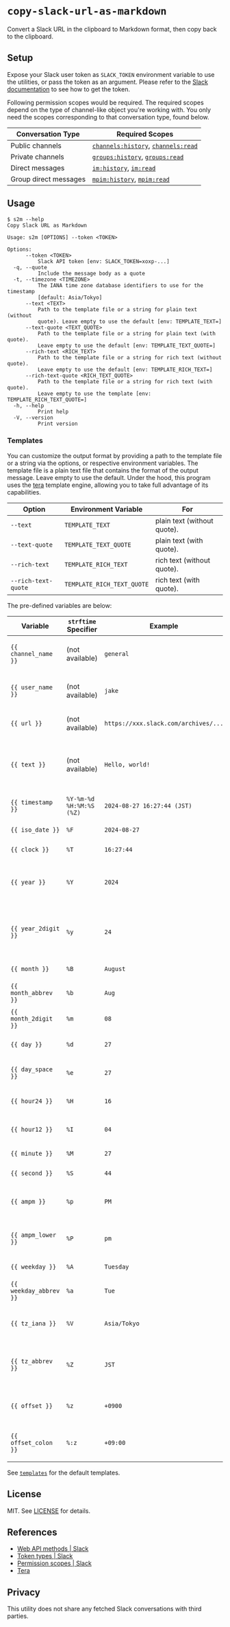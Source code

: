 # `copy-slack-url-as-markdown`

Convert a Slack URL in the clipboard to Markdown format, then copy back to the clipboard.

## Setup

Expose your Slack user token as `SLACK_TOKEN` environment variable to use the utilities, or pass the token as an argument. Please refer to the [Slack documentation](https://api.slack.com/concepts/token-types) to see how to get the token.

Following permission scopes would be required. The required scopes depend on the type of channel-like object you're working with. You only need the scopes corresponding to that conversation type, found below.

| Conversation Type     | Required Scopes                                                                                                                     |
|-----------------------|-------------------------------------------------------------------------------------------------------------------------------------|
| Public channels       | [`channels:history`](https://api.slack.com/scopes/channels:history),  [`channels:read`](https://api.slack.com/scopes/channels:read) |
| Private channels      | [`groups:history`](https://api.slack.com/scopes/groups:history),  [`groups:read`](https://api.slack.com/scopes/groups:read)         |
| Direct messages       | [`im:history`](https://api.slack.com/scopes/im:history),  [`im:read`](https://api.slack.com/scopes/im:read)                         |
| Group direct messages | [`mpim:history`](https://api.slack.com/scopes/mpim:history),  [`mpim:read`](https://api.slack.com/scopes/mpim:read)                 |

## Usage

```console
$ s2m --help
Copy Slack URL as Markdown

Usage: s2m [OPTIONS] --token <TOKEN>

Options:
      --token <TOKEN>
          Slack API token [env: SLACK_TOKEN=xoxp-...]
  -q, --quote
          Include the message body as a quote
  -t, --timezone <TIMEZONE>
          The IANA time zone database identifiers to use for the timestamp
          [default: Asia/Tokyo]
      --text <TEXT>
          Path to the template file or a string for plain text (without
          quote). Leave empty to use the default [env: TEMPLATE_TEXT=]
      --text-quote <TEXT_QUOTE>
          Path to the template file or a string for plain text (with quote).
          Leave empty to use the default [env: TEMPLATE_TEXT_QUOTE=]
      --rich-text <RICH_TEXT>
          Path to the template file or a string for rich text (without quote).
          Leave empty to use the default [env: TEMPLATE_RICH_TEXT=]
      --rich-text-quote <RICH_TEXT_QUOTE>
          Path to the template file or a string for rich text (with quote).
          Leave empty to use the template [env: TEMPLATE_RICH_TEXT_QUOTE=]
  -h, --help
          Print help
  -V, --version
          Print version
```

### Templates

You can customize the output format by providing a path to the template file or a string via the options, or respective environment variables. The template file is a plain text file that contains the format of the output message. Leave empty to use the default. Under the hood, this program uses the [tera](https://tera.netlify.app/) template engine, allowing you to take full advantage of its capabilities.

| Option              | Environment Variable       | For                         |
|---------------------|----------------------------|-----------------------------|
| `--text`            | `TEMPLATE_TEXT`            | plain text (without quote). |
| `--text-quote`      | `TEMPLATE_TEXT_QUOTE`      | plain text (with quote).    |
| `--rich-text`       | `TEMPLATE_RICH_TEXT`       | rich text (without quote).  |
| `--rich-text-quote` | `TEMPLATE_RICH_TEXT_QUOTE` | rich text (with quote).     |

The pre-defined variables are below:

| Variable               | `strftime` Specifier     | Example                              | Description                                                                      |
|------------------------|--------------------------|--------------------------------------|----------------------------------------------------------------------------------|
| `{{ channel_name }}`   | (not available)          | `general`                            | The name of the channel the message belongs to.                                  |
| `{{ user_name }}`      | (not available)          | `jake`                               | The name of the user who posted the message.                                     |
| `{{ url }}`            | (not available)          | `https://xxx.slack.com/archives/...` | The Slack URL of the message.                                                    |
| `{{ text }}`           | (not available)          | `Hello, world!`                      | The text of the message, which is the vector of the texts split by the new line. |
| `{{ timestamp }}`      | `%Y-%m-%d %H:%M:%S (%Z)` | `2024-08-27 16:27:44 (JST)`          | The timestamp of the message.                                                    |
| `{{ iso_date }}`       | `%F`                     | `2024-08-27`                         | Equivalent to `%Y-%m-%d`.                                                        |
| `{{ clock }}`          | `%T`                     | `16:27:44`                           | Equivalent to `%H:%M:%S`.                                                        |
| `{{ year }}`           | `%Y`                     | `2024`                               | A full year, including century. Zero padded to 4 digits.                         |
| `{{ year_2digit }}`    | `%y`                     | `24`                                 | A two-digit year. Represents only 1969-2068. Zero padded.                        |
| `{{ month }}`          | `%B`                     | `August`                             | The full month name.                                                             |
| `{{ month_abbrev }}`   | `%b`                     | `Aug`                                | The abbreviated month name,.                                                     |
| `{{ month_2digit }}`   | `%m`                     | `08`                                 | The month. Zero padded.                                                          |
| `{{ day }}`            | `%d`                     | `27`                                 | The day of the month. Zero-padded.                                               |
| `{{ day_space }}`      | `%e`                     | `27`                                 | The day of the month. Space padded.                                              |
| `{{ hour24 }}`         | `%H`                     | `16`                                 | The hour in a 24 hour clock. Zero padded.                                        |
| `{{ hour12 }}`         | `%I`                     | `04`                                 | The hour in a 12 hour clock. Zero padded.                                        |
| `{{ minute }}`         | `%M`                     | `27`                                 | The minute. Zero padded.                                                         |
| `{{ second }}`         | `%S`                     | `44`                                 | The second. Zero padded.                                                         |
| `{{ ampm }}`           | `%p`                     | `PM`                                 | Whether the time is in the AM or PM, uppercase.                                  |
| `{{ ampm_lower }}`     | `%P`                     | `pm`                                 | Whether the time is in the AM or PM, lowercase.                                  |
| `{{ weekday }}`        | `%A`                     | `Tuesday`                            | The full weekday.                                                                |
| `{{ weekday_abbrev }}` | `%a`                     | `Tue`                                | The abbreviated weekday.                                                         |
| `{{ tz_iana }}`        | `%V`                     | `Asia/Tokyo`                         | An IANA time zone identifier, or `%z` if one doesn't exist.                      |
| `{{ tz_abbrev }}`      | `%Z`                     | `JST`                                | A time zone abbreviation. Supported when formatting only.                        |
| `{{ offset }}`         | `%z`                     | `+0900`                              | A time zone offset in the format `[+-]HHMM[SS]`.                                 |
| `{{ offset_colon }}`   | `%:z`                    | `+09:00`                             | A time zone offset in the format `[+-]HH:MM[:SS]`.                               |

See [`templates`](templates) for the default templates.

## License

MIT. See [LICENSE](LICENSE) for details.

## References

- [Web API methods | Slack](https://api.slack.com/methods)
- [Token types | Slack](https://api.slack.com/concepts/token-types)
- [Permission scopes | Slack](https://api.slack.com/scopes)
- [Tera](https://keats.github.io/tera/)

## Privacy

This utility does not share any fetched Slack conversations with third parties.
